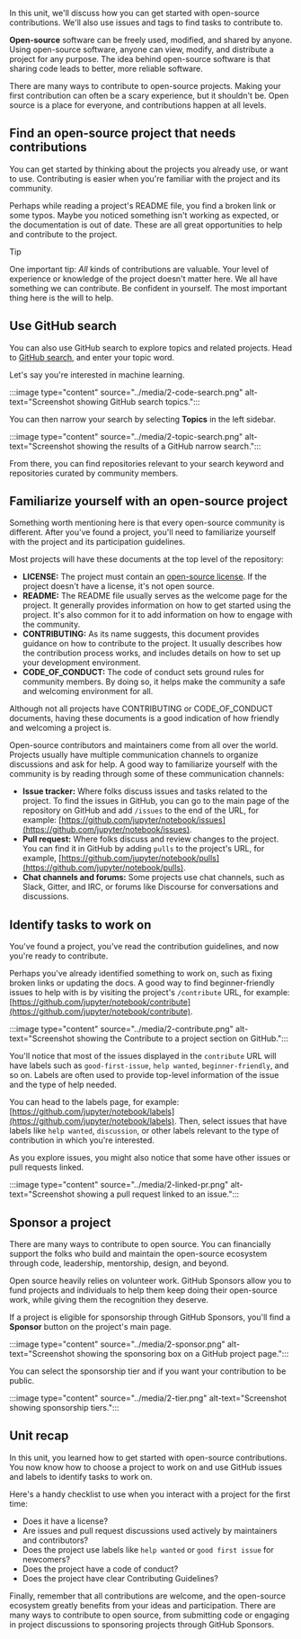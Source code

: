 In this unit, we'll discuss how you can get started with open-source contributions. We'll also use issues and tags to find tasks to contribute to.

**Open-source** software can be freely used, modified, and shared by anyone. Using open-source software, anyone can view, modify, and distribute a project for any purpose. The idea behind open-source software is that sharing code leads to better, more reliable software.

There are many ways to contribute to open-source projects. Making your first contribution can often be a scary experience, but it shouldn't be. Open source is a place for everyone, and contributions happen at all levels.

## Find an open-source project that needs contributions

You can get started by thinking about the projects you already use, or want to use. Contributing is easier when you're familiar with the project and its community.

Perhaps while reading a project's README file, you find a broken link or some typos. Maybe you noticed something isn't working as expected, or the documentation is out of date. These are all great opportunities to help and contribute to the project.

> [!TIP]
> One important tip: *All* kinds of contributions are valuable. Your level of experience or knowledge of the project doesn't matter here. We all have something we can contribute. Be confident in yourself. The most important thing here is the will to help.

## Use GitHub search

You can also use GitHub search to explore topics and related projects. Head to [GitHub search](https://github.com/search?azure-portal=true), and enter your topic word.

Let's say you're interested in machine learning.

:::image type="content" source="../media/2-code-search.png" alt-text="Screenshot showing GitHub search topics.":::

You can then narrow your search by selecting **Topics** in the left sidebar.

:::image type="content" source="../media/2-topic-search.png" alt-text="Screenshot showing the results of a GitHub narrow search.":::

From there, you can find repositories relevant to your search keyword and repositories curated by community members.

## Familiarize yourself with an open-source project

Something worth mentioning here is that every open-source community is different. After you've found a project, you'll need to familiarize yourself with the project and its participation guidelines.

Most projects will have these documents at the top level of the repository:

- **LICENSE:** The project must contain an [open-source license](https://choosealicense.com/). If the project doesn't have a license, it's not open source.
- **README:** The README file usually serves as the welcome page for the project. It generally provides information on how to get started using the project. It's also common for it to add information on how to engage with the community.
- **CONTRIBUTING:** As its name suggests, this document provides guidance on how to contribute to the project. It usually describes how the contribution process works, and includes details on how to set up your development environment.
- **CODE_OF_CONDUCT:** The code of conduct sets ground rules for community members. By doing so, it helps make the community a safe and welcoming environment for all.

Although not all projects have CONTRIBUTING or CODE_OF_CONDUCT documents, having these documents is a good indication of how friendly and welcoming a project is.

Open-source contributors and maintainers come from all over the world. Projects usually have multiple communication channels to organize discussions and ask for help. A good way to familiarize yourself with the community is by reading through some of these communication channels:

- **Issue tracker:** Where folks discuss issues and tasks related to the project. To find the issues in GitHub, you can go to the main page of the repository on GitHub and add `/issues` to the end of the URL, for example: [https://github.com/jupyter/notebook/issues](https://github.com/jupyter/notebook/issues).
- **Pull request:** Where folks discuss and review changes to the project. You can find it in GitHub by adding `pulls` to the project's URL, for example, [https://github.com/jupyter/notebook/pulls](https://github.com/jupyter/notebook/pulls).
- **Chat channels and forums:** Some projects use chat channels, such as Slack, Gitter, and IRC, or forums like Discourse for conversations and discussions.

## Identify tasks to work on

You've found a project, you've read the contribution guidelines, and now you're ready to contribute.

Perhaps you've already identified something to work on, such as fixing broken links or updating the docs. A good way to find beginner-friendly issues to help with is by visiting the project's `/contribute` URL, for example: [https://github.com/jupyter/notebook/contribute](https://github.com/jupyter/notebook/contribute).

:::image type="content" source="../media/2-contribute.png" alt-text="Screenshot showing the Contribute to a project section on GitHub.":::

You'll notice that most of the issues displayed in the `contribute` URL will have labels such as `good-first-issue`, `help wanted`, `beginner-friendly`, and so on. Labels are often used to provide top-level information of the issue and the type of help needed.

You can head to the labels page, for example: [https://github.com/jupyter/notebook/labels](https://github.com/jupyter/notebook/labels). Then, select issues that have labels like `help wanted`, `discussion`, or other labels relevant to the type of contribution in which you're interested.

As you explore issues, you might also notice that some have other issues or pull requests linked.

:::image type="content" source="../media/2-linked-pr.png" alt-text="Screenshot showing a pull request linked to an issue.":::

## Sponsor a project

There are many ways to contribute to open source. You can financially support the folks who build and maintain the open-source ecosystem through code, leadership, mentorship, design, and beyond.

Open source heavily relies on volunteer work. GitHub Sponsors allow you to fund projects and individuals to help them keep doing their open-source work, while giving them the recognition they deserve.

If a project is eligible for sponsorship through GitHub Sponsors, you'll find a **Sponsor** button on the project's main page.

:::image type="content" source="../media/2-sponsor.png" alt-text="Screenshot showing the sponsoring box on a GitHub project page.":::

You can select the sponsorship tier and if you want your contribution to be public.

:::image type="content" source="../media/2-tier.png" alt-text="Screenshot showing sponsorship tiers.":::

## Unit recap

In this unit, you learned how to get started with open-source contributions. You now know how to choose a project to work on and use GitHub issues and labels to identify tasks to work on.

Here's a handy checklist to use when you interact with a project for the first time:

- Does it have a license?
- Are issues and pull request discussions used actively by maintainers and contributors?
- Does the project use labels like `help wanted` or `good first issue` for newcomers?
- Does the project have a code of conduct?
- Does the project have clear Contributing Guidelines?

Finally, remember that all contributions are welcome, and the open-source ecosystem greatly benefits from your ideas and participation. There are many ways to contribute to open source, from submitting code or engaging in project discussions to sponsoring projects through GitHub Sponsors.
